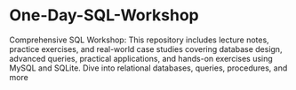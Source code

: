 # One-Day-SQL-Workshop
Comprehensive SQL Workshop: This repository includes lecture notes, practice exercises, and real-world case studies covering database design, advanced queries, practical applications, and hands-on exercises using MySQL and SQLite. Dive into relational databases, queries, procedures, and more
